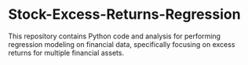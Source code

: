 # Stock-Excess-Returns-Regression
This repository contains Python code and analysis for performing regression modeling on financial data, specifically focusing on excess returns for multiple financial assets. 
